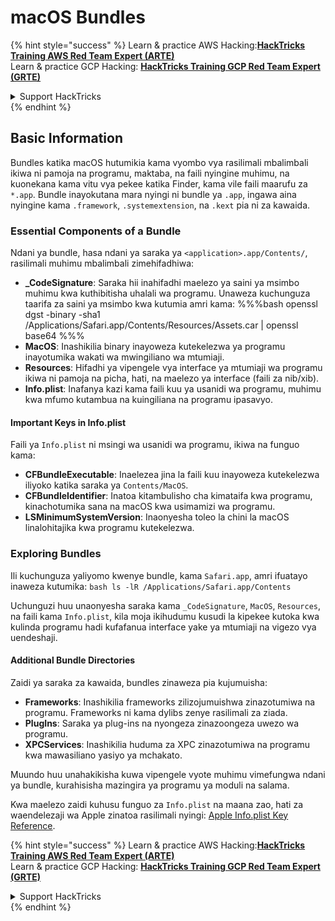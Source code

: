 # macOS Bundles

{% hint style="success" %}
Learn & practice AWS Hacking:<img src="/.gitbook/assets/arte.png" alt="" data-size="line">[**HackTricks Training AWS Red Team Expert (ARTE)**](https://training.hacktricks.xyz/courses/arte)<img src="/.gitbook/assets/arte.png" alt="" data-size="line">\
Learn & practice GCP Hacking: <img src="/.gitbook/assets/grte.png" alt="" data-size="line">[**HackTricks Training GCP Red Team Expert (GRTE)**<img src="/.gitbook/assets/grte.png" alt="" data-size="line">](https://training.hacktricks.xyz/courses/grte)

<details>

<summary>Support HackTricks</summary>

* Check the [**subscription plans**](https://github.com/sponsors/carlospolop)!
* **Join the** 💬 [**Discord group**](https://discord.gg/hRep4RUj7f) or the [**telegram group**](https://t.me/peass) or **follow** us on **Twitter** 🐦 [**@hacktricks\_live**](https://twitter.com/hacktricks\_live)**.**
* **Share hacking tricks by submitting PRs to the** [**HackTricks**](https://github.com/carlospolop/hacktricks) and [**HackTricks Cloud**](https://github.com/carlospolop/hacktricks-cloud) github repos.

</details>
{% endhint %}

## Basic Information

Bundles katika macOS hutumikia kama vyombo vya rasilimali mbalimbali ikiwa ni pamoja na programu, maktaba, na faili nyingine muhimu, na kuonekana kama vitu vya pekee katika Finder, kama vile faili maarufu za `*.app`. Bundle inayokutana mara nyingi ni bundle ya `.app`, ingawa aina nyingine kama `.framework`, `.systemextension`, na `.kext` pia ni za kawaida.

### Essential Components of a Bundle

Ndani ya bundle, hasa ndani ya saraka ya `<application>.app/Contents/`, rasilimali muhimu mbalimbali zimehifadhiwa:

* **\_CodeSignature**: Saraka hii inahifadhi maelezo ya saini ya msimbo muhimu kwa kuthibitisha uhalali wa programu. Unaweza kuchunguza taarifa za saini ya msimbo kwa kutumia amri kama: %%%bash openssl dgst -binary -sha1 /Applications/Safari.app/Contents/Resources/Assets.car | openssl base64 %%%
* **MacOS**: Inashikilia binary inayoweza kutekelezwa ya programu inayotumika wakati wa mwingiliano wa mtumiaji.
* **Resources**: Hifadhi ya vipengele vya interface ya mtumiaji wa programu ikiwa ni pamoja na picha, hati, na maelezo ya interface (faili za nib/xib).
* **Info.plist**: Inafanya kazi kama faili kuu ya usanidi wa programu, muhimu kwa mfumo kutambua na kuingiliana na programu ipasavyo.

#### Important Keys in Info.plist

Faili ya `Info.plist` ni msingi wa usanidi wa programu, ikiwa na funguo kama:

* **CFBundleExecutable**: Inaelezea jina la faili kuu inayoweza kutekelezwa iliyoko katika saraka ya `Contents/MacOS`.
* **CFBundleIdentifier**: Inatoa kitambulisho cha kimataifa kwa programu, kinachotumika sana na macOS kwa usimamizi wa programu.
* **LSMinimumSystemVersion**: Inaonyesha toleo la chini la macOS linalohitajika kwa programu kutekelezwa.

### Exploring Bundles

Ili kuchunguza yaliyomo kwenye bundle, kama `Safari.app`, amri ifuatayo inaweza kutumika: `bash ls -lR /Applications/Safari.app/Contents`

Uchunguzi huu unaonyesha saraka kama `_CodeSignature`, `MacOS`, `Resources`, na faili kama `Info.plist`, kila moja ikihudumu kusudi la kipekee kutoka kwa kulinda programu hadi kufafanua interface yake ya mtumiaji na vigezo vya uendeshaji.

#### Additional Bundle Directories

Zaidi ya saraka za kawaida, bundles zinaweza pia kujumuisha:

* **Frameworks**: Inashikilia frameworks zilizojumuishwa zinazotumiwa na programu. Frameworks ni kama dylibs zenye rasilimali za ziada.
* **PlugIns**: Saraka ya plug-ins na nyongeza zinazoongeza uwezo wa programu.
* **XPCServices**: Inashikilia huduma za XPC zinazotumiwa na programu kwa mawasiliano yasiyo ya mchakato.

Muundo huu unahakikisha kuwa vipengele vyote muhimu vimefungwa ndani ya bundle, kurahisisha mazingira ya programu ya moduli na salama.

Kwa maelezo zaidi kuhusu funguo za `Info.plist` na maana zao, hati za waendelezaji wa Apple zinatoa rasilimali nyingi: [Apple Info.plist Key Reference](https://developer.apple.com/library/archive/documentation/General/Reference/InfoPlistKeyReference/Introduction/Introduction.html).

{% hint style="success" %}
Learn & practice AWS Hacking:<img src="/.gitbook/assets/arte.png" alt="" data-size="line">[**HackTricks Training AWS Red Team Expert (ARTE)**](https://training.hacktricks.xyz/courses/arte)<img src="/.gitbook/assets/arte.png" alt="" data-size="line">\
Learn & practice GCP Hacking: <img src="/.gitbook/assets/grte.png" alt="" data-size="line">[**HackTricks Training GCP Red Team Expert (GRTE)**<img src="/.gitbook/assets/grte.png" alt="" data-size="line">](https://training.hacktricks.xyz/courses/grte)

<details>

<summary>Support HackTricks</summary>

* Check the [**subscription plans**](https://github.com/sponsors/carlospolop)!
* **Join the** 💬 [**Discord group**](https://discord.gg/hRep4RUj7f) or the [**telegram group**](https://t.me/peass) or **follow** us on **Twitter** 🐦 [**@hacktricks\_live**](https://twitter.com/hacktricks\_live)**.**
* **Share hacking tricks by submitting PRs to the** [**HackTricks**](https://github.com/carlospolop/hacktricks) and [**HackTricks Cloud**](https://github.com/carlospolop/hacktricks-cloud) github repos.

</details>
{% endhint %}
